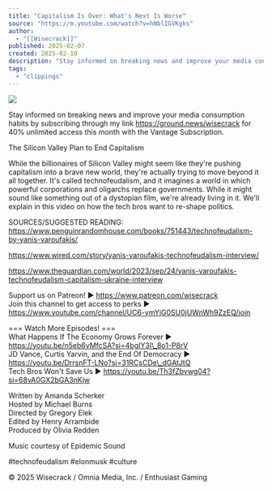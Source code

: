 ```yaml
---
title: "Capitalism Is Over: What's Next Is Worse"
source: "https://m.youtube.com/watch?v=hNblIGVKgks"
author:
  - "[[Wisecrack]]"
published: 2025-02-07
created: 2025-02-10
description: "Stay informed on breaking news and improve your media consumption habits by subscribing through my link https://ground.news/wisecrack for 40% unlimited access this month with the Vantage Subscription."
tags:
  - "clippings"
---
```

![](https://www.youtube.com/watch?v=hNblIGVKgks)  

Stay informed on breaking news and improve your media consumption habits by subscribing through my link https://ground.news/wisecrack for 40% unlimited access this month with the Vantage Subscription.  
  
The Silicon Valley Plan to End Capitalism  
  
While the billionaires of Silicon Valley might seem like they're pushing capitalism into a brave new world, they're actually trying to move beyond it all together. It's called technofeudalism, and it imagines a world in which powerful corporations and oligarchs replace governments. While it might sound like something out of a dystopian film, we're already living in it. We'll explain in this video on how the tech bros want to re-shape politics.  
  
SOURCES/SUGGESTED READING:  
https://www.penguinrandomhouse.com/books/751443/technofeudalism-by-yanis-varoufakis/  
  
https://www.wired.com/story/yanis-varoufakis-technofeudalism-interview/  
  
https://www.theguardian.com/world/2023/sep/24/yanis-varoufakis-technofeudalism-capitalism-ukraine-interview  
  
Support us on Patreon! ► https://www.patreon.com/wisecrack  
Join this channel to get access to perks ► https://www.youtube.com/channel/UC6-ymYjG0SU0jUWnWh9ZzEQ/join  
  
\=== Watch More Episodes! ===  
What Happens If The Economy Grows Forever ► https://youtu.be/n5eb6vMfcSA?si=4bgIY3I\_8o1-P8rV  
JD Vance, Curtis Yarvin, and the End Of Democracy ► https://youtu.be/DrrsnFT-LNo?si=31RCsCDe\_dGAtJtQ  
Tech Bros Won't Save Us ► https://youtu.be/Th3fZbvwg04?si=68vA0GX2bGA3nKjw  
  
Written by Amanda Scherker  
Hosted by Michael Burns  
Directed by Gregory Elek  
Edited by Henry Arrambide  
Produced by Olivia Redden  
  
Music courtesy of Epidemic Sound  
  
#technofeudalism #elonmusk #culture  
  
© 2025 Wisecrack / Omnia Media, Inc. / Enthusiast Gaming